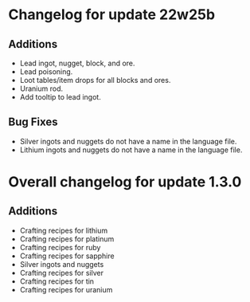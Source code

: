 # Changelog for update 22w25b

## Additions

- Lead ingot, nugget, block, and ore.
- Lead poisoning.
- Loot tables/item drops for all blocks and ores.
- Uranium rod.
- Add tooltip to lead ingot.

## Bug Fixes

- Silver ingots and nuggets do not have a name in the language file.
- Lithium ingots and nuggets do not have a name in the language file.

# Overall changelog for update 1.3.0

## Additions

- Crafting recipes for lithium
- Crafting recipes for platinum
- Crafting recipes for ruby
- Crafting recipes for sapphire
- Silver ingots and nuggets
- Crafting recipes for silver
- Crafting recipes for tin
- Crafting recipes for uranium
